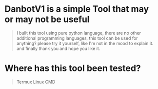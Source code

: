 # DanbotV1 is a simple Tool that may or may not be useful
> I built this tool using pure python language, there are no other additional programming languages, this tool can be used for anything? please try it yourself, like I'm not in the mood to explain it. and finally thank you and hope you like it.

# Where has this tool been tested?
> Termux
> Linux
> CMD

